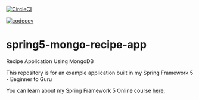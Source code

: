 [![CircleCI](https://circleci.com/gh/hlaingwintunn/spring5-mongo-recipe-app.svg?style=svg)](https://circleci.com/gh/hlaingwintunn/spring5-mongo-recipe-app)

[![codecov](https://codecov.io/gh/hlaingwintunn/spring5-mongo-recipe-app/branch/master/graph/badge.svg)](https://codecov.io/gh/hlaingwintunn/spring5-mongo-recipe-app)

# spring5-mongo-recipe-app
Recipe Application Using MongoDB

This repository is for an example application built in my Spring Framework 5 - Beginner to Guru

You can learn about my Spring Framework 5 Online course [here.](http://courses.springframework.guru/p/spring-framework-5-begginer-to-guru/?product_id=363173)
